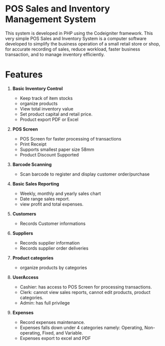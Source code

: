 # POS Sales and Inventory Management System

This system is developed in PHP using the Codeigniter framework. This very simple POS Sales and Inventory System is a computer software developed to simplify the business operation of a small retail store or shop, for accurate recording of sales, reduce workload, faster business transaction, and to manage inventory efficiently. 

# Features
1. **Basic Inventory Control** <br />
	- Keep track of item stocks <br />
	- organize products <br />
	- View total inventory value <br />
	- Set product capital and retail price. <br />
	- Product export PDF or Excel <br />
2. **POS Screen**  <br />
	- POS Screen for faster processing of transactions <br />
	- Print Receipt <br />
	- Supports smallest paper size 58mm <br />
	- Product Discount Supported <br />
3. **Barcode Scanning** <br />
	- Scan barcode to register and display customer order/purchase <br />
	
4. **Basic Sales Reporting** <br />
	- Weekly, monthly and yearly sales chart <br />
	- Date range sales report. <br />
	- view profit and total expenses. <br /> 
5. **Customers** <br />
	- Records Customer informations <br />
6. **Suppliers** <br />
	- Records supplier information <br />
	- Records supplier order deliveries <br />
7. **Product categories** <br />
	- organize products by categories <br />
8. **UserAccess** <br />
	- Cashier: has access to POS Screen for processing transactions. <br />
	- Clerk: cannot view sales reports, cannot edit products, product categories. <br />
	- Admin: has full privilege <br />
9. **Expenses** <br /> 
	- Record expenses maintenance. <br />
	- Expenses falls down under 4 categories namely: Operating, Non-operating, Fixed, and Variable. <br />
	- Expenses export to excel and PDF
	

